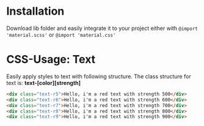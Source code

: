# Installation
Download lib folder and easily integrate it to your project either with ```@import 'material.scss'``` or ```@import 'material.css'```

# CSS-Usage: Text
Easily apply styles to text with following structure. The class structure for text is: **text-[color][strength]**

```html
<div class="text-r5">Hello, i'm a red text with strength 500</div>
<div class="text-r6">Hello, i'm a red text with strength 600</div>
<div class="text-r7">Hello, i'm a red text with strength 700</div>
<div class="text-r8">Hello, i'm a red text with strength 800</div>
<div class="text-r9">Hello, i'm a red text with strength 900</div>
```